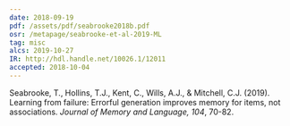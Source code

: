 ```yaml
---
date: 2018-09-19
pdf: /assets/pdf/seabrooke2018b.pdf
osr: /metapage/seabrooke-et-al-2019-ML
tag: misc
alcs: 2019-10-27
IR: http://hdl.handle.net/10026.1/12011
accepted: 2018-10-04
---
```


Seabrooke, T., Hollins, T.J., Kent, C., Wills, A.J., & Mitchell, C.J. (2019). Learning from failure: Errorful generation improves memory for items, not associations. _Journal of Memory and Language, 104_, 70-82. 


